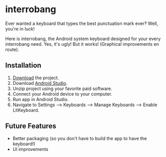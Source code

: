 # interrobang

Ever wanted a keyboard that types the best punctuation mark ever‽
Well, you're in luck!

Here is interrobang, the Android system keyboard designed for your every interrobang need.
Yes, it's ugly! But it works! (Graphical improvements en route).

## Installation
1. [Download](https://github.com/deliastephens/interrobang.git) the project.
2. Download [Android Studio](https://developer.android.com/studio/index.html).
3. Unzip project using your favorite paid software.
4. Connect your Android device to your computer.
5. Run app in Android Studio.
6. Navigate to Settings --> Keyboards --> Manage Keyboards --> Enable LitKeyboard.

## Future Features
* Better packaging (so you don't have to build the app to have the keyboard!)
* UI improvements

